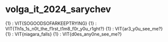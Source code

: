 # volga_it_2024_sarychev
{1} : VIT{SOGOODSOFARKEEPTRYING}
{1} : VIT{Th1s_1s_n0t_the_f1rst_t1m8_f0r_y0u_r1ght?}
{1} : VIT{ar3_y0u_see_me?}
{1} : VIT{niagara_falls}
{1} : VIT{d0es_any0ne_see_me?}